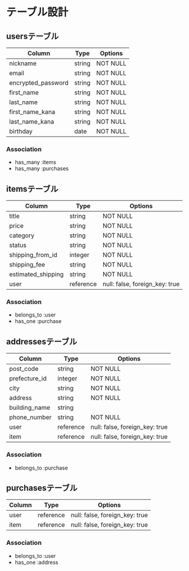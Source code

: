 # テーブル設計

## usersテーブル

| Column             | Type        | Options                         |
| ------------------ | ----------- | ------------------------------- |
| nickname           | string      | NOT NULL    |
| email              | string      | NOT NULL    |
| encrypted_password | string      | NOT NULL    |
| first_name         | string      | NOT NULL    |
| last_name          | string      | NOT NULL    |
| first_name_kana    | string      | NOT NULL    |
| last_name_kana     | string      | NOT NULL    |
| birthday           | date        | NOT NULL    |

### Association
- has_many :items
- has_many :purchases
<!-- 1人のユーザーが商品を複数回購入可能なため -->


## itemsテーブル
       
| Column             | Type        | Options                         |
| ------------------ | ----------- | ------------------------------- |
| title              | string      | NOT NULL                        |
| price              | string      | NOT NULL                        |
| category           | string      | NOT NULL                        |
| status             | string      | NOT NULL                        |
| shipping_from_id   | integer     | NOT NULL                        |
| shipping_fee       | string      | NOT NULL                        |
| estimated_shipping | string      | NOT NULL                        |
| user               | reference   | null: false, foreign_key: true  |

### Association

- belongs_to :user
- has_one :purchase


## addressesテーブル

| Column             | Type        | Options                         |
| ------------------ | ----------- | ------------------------------- |
| post_code          | string      | NOT NULL                        |
| prefecture_id      | integer     | NOT NULL                        |
| city               | string      | NOT NULL                        |
| address            | string      | NOT NULL                        |
| building_name      | string      |                                 |
| phone_number       | string      | NOT NULL                        |
| user               | reference   | null: false, foreign_key: true  |
| item               | reference   | null: false, foreign_key: true  |

### Association
- belongs_to :purchase



## purchasesテーブル

| Column             | Type        | Options                         |
| ------------------ | ----------- | ------------------------------- |
| user               | reference   | null: false, foreign_key: true  |
| item               | reference   | null: false, foreign_key: true  |

### Association
- belongs_to :user
- has_one :address